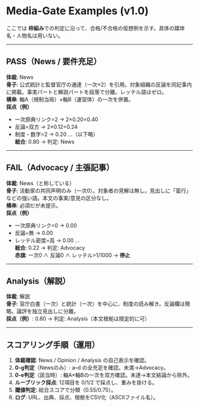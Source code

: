 # Media-Gate Examples (v1.0)

ここでは **枠組み**での判定に沿って、合格/不合格の仮想例を示す。具体の媒体名・人物名は用いない。

---

## PASS（News / 要件充足）
**体裁**: News  
**骨子**: 公式統計と監督官庁の通達（一次×2）を引用。対象組織の反論を同記事内に掲載。事実パートと解説パートを段落で分離。レッテル語はゼロ。  
**横串**: 軸A（規制当局）×軸B（運営体）の一次を併置。  
**採点（例）**  
- 一次原典リンク=2 → 2×0.20=0.40  
- 反論=双方 → 2×0.12=0.24  
- 制度・数字=2 → 0.20  …（以下略）  
**総合**: 0.80 → 判定: News

---

## FAIL（Advocacy / 主張記事）
**体裁**: News（と称している）  
**骨子**: 活動家の共同声明のみ（一次0）。対象者の見解は無し。見出しに「蛮行」などの強い語。本文の事実/意見の区分なし。  
**横串**: 必須だが未提示。  
**採点（例）**  
- 一次原典リンク=0 → 0.00  
- 反論=無 → 0.00  
- レッテル密度=高 → 0.00 …  
**総合**: 0.22 → 判定: Advocacy  
**赤旗**: 一次0 ∧ 反論0 ∧ レッテル>1/1000 → **停止**

---

## Analysis（解説）
**体裁**: 解説  
**骨子**: 官庁白書（一次）と統計（一次）を中心に、制度の読み解き。反論欄は簡略。論評を独立見出しに分離。  
**採点（例）**: 0.60 → 判定: Analysis（本文根拠は限定的に可）

---

## スコアリング手順（運用）
1. **体裁確認**: News / Opinion / Analysis の自己表示を確認。  
2. **0-g判定**（Newsのみ）: a–d の全充足を確認。未満→Advocacy。  
3. **0-e判定**（該当時）: 軸A×軸Bの一次を双方確認。未達→本文結論から除外。  
4. **ルーブリック採点**: 12項目を 0/1/2 で採点し、重みを掛ける。  
5. **閾値判定**: 総合スコアで分類（0.55/0.75）。  
6. **ログ**: URL、出典、採点、根拠をCSV化（ASCIIファイル名）。
